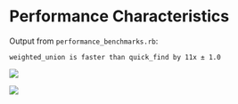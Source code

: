 Performance Characteristics
===

Output from `performance_benchmarks.rb`:

    weighted_union is faster than quick_find by 11x ± 1.0

![](http://chart.apis.google.com/chart?chxl=0:%7C2%7C4%7C8%7C16%7C32%7C64%7C128%7C1:%7C1%7C2%7C3%7C4%7C5&chxt=x,y&chco=FF0000,00FF00&chd=s:AAAABEHPe8,AAAAAAABCF&chdl=QuickFind%7CWeightedUnion&chtt=QuickFind+vs.+WeightedUnion+Running+Time+as+T+doubles&cht=lc&chs=500x300&chxr=0,0.009804,5%7C1,0.001154,5)

![](http://chart.apis.google.com/chart?chxl=0:%7C2%7C4%7C8%7C16%7C32%7C64%7C128%7C1:%7C1%7C2%7C3&chxt=x,y&chco=FF0000,00FF00&chd=s:AAAAI99,AAAABET&chdl=QuickFind%7CWeightedUnion&chtt=QuickFind+vs.+WeightedUnion+Running+Time+as+N+doubles&cht=lc&chs=500x300&chxr=0,0.000379,3%7C1,0.000629,3)



